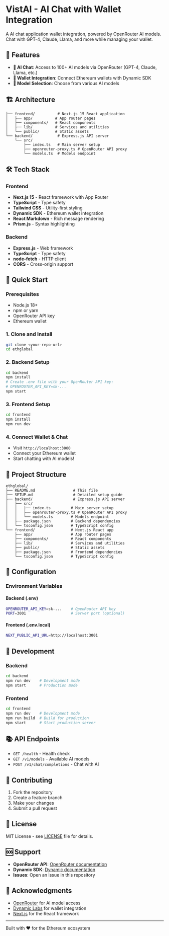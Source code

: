 # VistAI - AI Chat with Wallet Integration

A AI chat application wallet integration, powered by OpenRouter AI models. Chat with GPT-4, Claude, Llama, and more while managing your wallet.

## 🚀 Features

- **🤖 AI Chat**: Access to 100+ AI models via OpenRouter (GPT-4, Claude, Llama, etc.)
- **💼 Wallet Integration**: Connect Ethereum wallets with Dynamic SDK
- **🔧 Model Selection**: Choose from various AI models

## 🏗️ Architecture

```
├── frontend/          # Next.js 15 React application
│   ├── app/          # App router pages
│   ├── components/   # React components
│   ├── lib/          # Services and utilities
│   └── public/       # Static assets
└── backend/           # Express.js API server
    └── src/
        ├── index.ts   # Main server setup
        ├── openrouter-proxy.ts # OpenRouter API proxy
        └── models.ts  # Models endpoint
```

## 🛠️ Tech Stack

### Frontend
- **Next.js 15** - React framework with App Router
- **TypeScript** - Type safety
- **Tailwind CSS** - Utility-first styling
- **Dynamic SDK** - Ethereum wallet integration
- **React Markdown** - Rich message rendering
- **Prism.js** - Syntax highlighting

### Backend
- **Express.js** - Web framework
- **TypeScript** - Type safety
- **node-fetch** - HTTP client
- **CORS** - Cross-origin support

## 🚀 Quick Start

### Prerequisites
- Node.js 18+
- npm or yarn
- OpenRouter API key
- Ethereum wallet

### 1. Clone and Install
```bash
git clone <your-repo-url>
cd ethglobal
```

### 2. Backend Setup
```bash
cd backend
npm install
# Create .env file with your OpenRouter API key:
# OPENROUTER_API_KEY=sk-...
npm start
```

### 3. Frontend Setup
```bash
cd frontend
npm install
npm run dev
```

### 4. Connect Wallet & Chat
- Visit `http://localhost:3000`
- Connect your Ethereum wallet
- Start chatting with AI models!

## 📁 Project Structure

```
ethglobal/
├── README.md                 # This file
├── SETUP.md                  # Detailed setup guide
├── backend/                  # Express.js API server
│   ├── src/
│   │   ├── index.ts         # Main server setup
│   │   ├── openrouter-proxy.ts # OpenRouter API proxy
│   │   └── models.ts        # Models endpoint
│   ├── package.json         # Backend dependencies
│   └── tsconfig.json        # TypeScript config
└── frontend/                # Next.js React app
    ├── app/                 # App router pages
    ├── components/          # React components
    ├── lib/                 # Services and utilities
    ├── public/              # Static assets
    ├── package.json         # Frontend dependencies
    └── tsconfig.json        # TypeScript config
```

## 🔧 Configuration

### Environment Variables

#### Backend (.env)
```bash
OPENROUTER_API_KEY=sk-...    # OpenRouter API key
PORT=3001                    # Server port (optional)
```

#### Frontend (.env.local)
```bash
NEXT_PUBLIC_API_URL=http://localhost:3001
```

## 🚀 Development

### Backend
```bash
cd backend
npm run dev    # Development mode
npm start      # Production mode
```

### Frontend
```bash
cd frontend
npm run dev    # Development mode
npm run build  # Build for production
npm start      # Start production server
```

## 📚 API Endpoints

- `GET /health` - Health check
- `GET /v1/models` - Available AI models
- `POST /v1/chat/completions` - Chat with AI

## 🤝 Contributing

1. Fork the repository
2. Create a feature branch
3. Make your changes
4. Submit a pull request

## 📄 License

MIT License - see [LICENSE](LICENSE) file for details.

## 🆘 Support

- **OpenRouter API**: [OpenRouter documentation](https://openrouter.ai/docs)
- **Dynamic SDK**: [Dynamic documentation](https://docs.dynamic.xyz)
- **Issues**: Open an issue in this repository

## 🙏 Acknowledgments

- [OpenRouter](https://openrouter.ai) for AI model access
- [Dynamic Labs](https://dynamic.xyz) for wallet integration
- [Next.js](https://nextjs.org) for the React framework

---

Built with ❤️ for the Ethereum ecosystem
